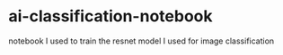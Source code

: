 # ai-classification-notebook
notebook I used to train the resnet model I used for image classification
